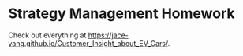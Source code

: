 # Strategy Management Homework

Check out everything at https://jace-yang.github.io/Customer_Insight_about_EV_Cars/.
